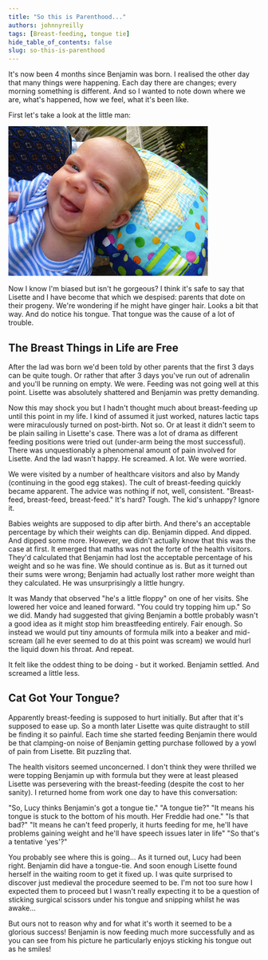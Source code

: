 ```yaml
---
title: "So this is Parenthood..."
authors: johnnyreilly
tags: [Breast-feeding, tongue tie]
hide_table_of_contents: false
slug: so-this-is-parenthood
---
```

It's now been 4 months since Benjamin was born. I realised the other day that many things were happening. Each day there are changes; every morning something is different. And so I wanted to note down where we are, what's happened, how we feel, what it's been like.

First let's take a look at the little man:

![](P1060654+again.JPG)

Now I know I'm biased but isn't he gorgeous? I think it's safe to say that Lisette and I have become that which we despised: parents that dote on their progeny. We're wondering if he might have ginger hair. Looks a bit that way. And do notice his tongue. That tongue was the cause of a lot of trouble.

## The Breast Things in Life are Free

After the lad was born we'd been told by other parents that the first 3 days can be quite tough. Or rather that after 3 days you've run out of adrenalin and you'll be running on empty. We were. Feeding was not going well at this point. Lisette was absolutely shattered and Benjamin was pretty demanding.

Now this may shock you but I hadn't thought much about breast-feeding up until this point in my life. I kind of assumed it just worked, natures lactic taps were miraculously turned on post-birth. Not so. Or at least it didn't seem to be plain sailing in Lisette's case. There was a lot of drama as different feeding positions were tried out (under-arm being the most successful). There was unquestionably a phenomenal amount of pain involved for Lisette. And the lad wasn't happy. He screamed. A lot. We were worried.

We were visited by a number of healthcare visitors and also by Mandy (continuing in the good egg stakes). The cult of breast-feeding quickly became apparent. The advice was nothing if not, well, consistent. "Breast-feed, breast-feed, breast-feed." It's hard? Tough. The kid's unhappy? Ignore it.

Babies weights are supposed to dip after birth. And there's an acceptable percentage by which their weights can dip. Benjamin dipped. And dipped. And dipped some more. However, we didn't actually know that this was the case at first. It emerged that maths was not the forte of the health visitors. They'd calculated that Benjamin had lost the acceptable percentage of his weight and so he was fine. We should continue as is. But as it turned out their sums were wrong; Benjamin had actually lost rather more weight than they calculated. He was unsurprisingly a little hungry.

It was Mandy that observed "he's a little floppy" on one of her visits. She lowered her voice and leaned forward. "You could try topping him up." So we did. Mandy had suggested that giving Benjamin a bottle probably wasn't a good idea as it might stop him breastfeeding entirely. Fair enough. So instead we would put tiny amounts of formula milk into a beaker and mid-scream (all he ever seemed to do at this point was scream) we would hurl the liquid down his throat. And repeat.

It felt like the oddest thing to be doing - but it worked. Benjamin settled. And screamed a little less.

## Cat Got Your Tongue?

Apparently breast-feeding is supposed to hurt initially. But after that it's supposed to ease up. So a month later Lisette was quite distraught to still be finding it so painful. Each time she started feeding Benjamin there would be that clamping-on noise of Benjamin getting purchase followed by a yowl of pain from Lisette. Bit puzzling that.

The health visitors seemed unconcerned. I don't think they were thrilled we were topping Benjamin up with formula but they were at least pleased Lisette was persevering with the breast-feeding (despite the cost to her sanity). I returned home from work one day to have this conversation:

"So, Lucy thinks Benjamin's got a tongue tie." "A tongue tie?" "It means his tongue is stuck to the bottom of his mouth. Her Freddie had one." "Is that bad?" "It means he can't feed properly, it hurts feeding for me, he'll have problems gaining weight and he'll have speech issues later in life" "So that's a tentative 'yes'?"

You probably see where this is going... As it turned out, Lucy had been right. Benjamin did have a tongue-tie. And soon enough Lisette found herself in the waiting room to get it fixed up. I was quite surprised to discover just medieval the procedure seemed to be. I'm not too sure how I expected them to proceed but I wasn't really expecting it to be a question of sticking surgical scissors under his tongue and snipping whilst he was awake...

But ours not to reason why and for what it's worth it seemed to be a glorious success! Benjamin is now feeding much more successfully and as you can see from his picture he particularly enjoys sticking his tongue out as he smiles!

<!---

Benjamin rolled on floor
beach whitley bay
Uncle David resisted

--->


